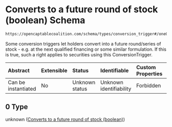 # Converts to a future round of stock (boolean) Schema

```txt
https://opencaptablecoalition.com/schema/types/conversion_trigger#/oneOf/0
```

Some conversion triggers let holders convert into a future round/series of stock - e.g. at the next qualified financing or some similar formulation. If this is true, such a right applies to securities using this ConversionTrigger.

| Abstract            | Extensible | Status         | Identifiable            | Custom Properties | Additional Properties | Access Restrictions | Defined In                                                                                                |
| :------------------ | :--------- | :------------- | :---------------------- | :---------------- | :-------------------- | :------------------ | :-------------------------------------------------------------------------------------------------------- |
| Can be instantiated | No         | Unknown status | Unknown identifiability | Forbidden         | Allowed               | none                | [ConversionTrigger.schema.json*](../../schema/types/ConversionTrigger.schema.json "open original schema") |

## 0 Type

unknown ([Converts to a future round of stock (boolean)](conversiontrigger-oneof-converts-to-a-future-round-of-stock-boolean.md))
